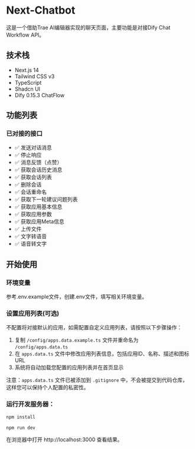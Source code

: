 # Next-Chatbot

这是一个借助Trae AI编辑器实现的聊天页面，主要功能是对接Dify Chat Workflow API。

## 技术栈
- Next.js 14
- Tailwind CSS v3
- TypeScript
- Shadcn UI
- Dify 0.15.3 ChatFlow

## 功能列表

### 已对接的接口
- ✅ 发送对话消息
- ✅ 停止响应
- ✅ 消息反馈（点赞）
- ✅ 获取会话历史消息
- ✅ 获取会话列表
- ✅ 删除会话
- ✅ 会话重命名
- ✅ 获取下一轮建议问题列表
- ✅ 获取应用基本信息
- ✅ 获取应用参数
- ✅ 获取应用Meta信息
- ✅ 上传文件
- ✅ 文字转语音
- ✅ 语音转文字

## 开始使用

### 环境变量
参考.env.example文件，创建.env文件，填写相关环境变量。

### 设置应用列表(可选)
不配置将对接默认的应用，如需配置自定义应用列表，请按照以下步骤操作：
1. 复制 `/config/apps.data.example.ts` 文件并重命名为 `/config/apps.data.ts`
2. 在 `apps.data.ts` 文件中修改应用列表信息，包括应用ID、名称、描述和图标URL
3. 系统将自动加载您配置的应用列表并在首页显示

注意：`apps.data.ts` 文件已被添加到 `.gitignore` 中，不会被提交到代码仓库，这样您可以保持个人配置的私密性。

### 运行开发服务器：
```bash
npm install

npm run dev
```
在浏览器中打开 http://localhost:3000 查看结果。